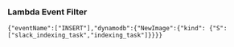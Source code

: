 ### Lambda Event Filter

`{"eventName":["INSERT"],"dynamodb":{"NewImage":{"kind": {"S":["slack_indexing_task","indexing_task"]}}}}`
